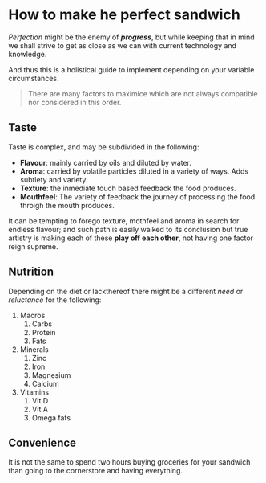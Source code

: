 # How to make he perfect sandwich
_Perfection_ might be the enemy of ___progress___, but while keeping that in mind we shall strive to get as close as we can with current technology and knowledge.

And thus this is a holistical guide to implement depending on your variable circumstances.

>There are many factors to maximice which are not always compatible nor considered in this order.

## Taste
Taste is complex, and may be subdivided in the following:
+ **Flavour**: mainly carried by oils and diluted by water.
+ **Aroma**: carried by volatile particles diluted in a variety of ways. Adds subtlety and variety.
+ **Texture**: the inmediate touch based feedback the food produces. 
+ **Mouthfeel**: The variety of feedback the journey of processing the food throigh the mouth produces.

It can be tempting to forego texture, mothfeel and aroma in search for endless flavour; and such path is easily walked to its conclusion but true artistry is making each of these __play off each other__, not having one factor reign supreme.

## Nutrition
Depending on the diet or lackthereof there might be a different _need_ or _reluctance_ for the following:
1. Macros
   1. Carbs
   2. Protein
   3. Fats
2. Minerals
   1. Zinc
   2. Iron
   3. Magnesium
   4. Calcium
3. Vitamins
   1. Vit D
   2. Vit A
   3. Omega fats

## Convenience
It is not the same to spend two hours buying groceries for your sandwich than going to the cornerstore and having everything.